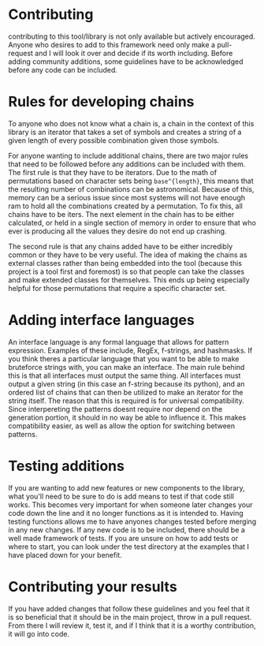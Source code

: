 # Contributing

contributing to this tool/library is not only available but actively
encouraged. Anyone who desires to add to this framework need only make a
pull-request and I will look it over and decide if its worth including. Before
adding community additions, some guidelines have to be acknowledged before any
code can be included.

# Rules for developing chains

To anyone who does not know what a chain is, a chain in the context of this
library is an iterator that takes a set of symbols and creates a string of a
given length of every possible combination given those symbols.

For anyone wanting to include additional chains, there are two major rules that
need to be followed before any additions can be included with them. The first
rule is that they have to be iterators. Due to the math of permutations based
on character sets being `base^{length}`, this means that the resulting number
of combinations can be astronomical. Because of this, memory can be a serious
issue since most systems will not have enough ram to hold all the combinations
created by a permutation. To fix this, all chains have to be iters. The next
element in the chain has to be either calculated, or held in a single section of
memory in order to ensure that who ever is producing all the values they desire
do not end up crashing.

The second rule is that any chains added have to be either incredibly common or
they have to be very useful. The idea of making the chains as external classes
rather than being embedded into the tool (because this project is a tool first
and foremost) is so that people can take the classes and make extended classes
for themselves. This ends up being especially helpful for those permutations
that require a specific character set.

# Adding interface languages

An interface language is any formal language that allows for pattern
expression. Examples of these include, RegEx, f-strings, and hashmasks. If you
think theres a particular language that you want to be able to make bruteforce
strings with, you can make an interface. The main rule behind this is that all
interfaces must output the same thing. All interfaces must output a given
string (in this case an f-string because its python), and an ordered list of
chains that can then be utilized to make an iterator for the string itself.
The reason that this is required is for universal compatibility. Since
interpereting the patterns doesnt require nor depend on the generation portion,
it should in no way be able to influence it. This makes compatibility easier,
as well as allow the option for switching between patterns.

# Testing additions

If you are wanting to add new features or new components to the library, what
you'll need to be sure to do is add means to test if that code still works.
This becomes very important for when someone later changes your code down the
line and it no longer functions as it is intended to. Having testing functions
allows me to have anyones changes tested before merging in any new changes. If
any new code is to be included, there should be a well made framework of tests.
If you are unsure on how to add tests or where to start, you can look under the
test directory at the examples that I have placed down for your benefit.

# Contributing your results

If you have added changes that follow these guidelines and you feel that it is
so beneficial that it should be in the main project, throw in a pull request.
From there I will review it, test it, and if I think that it is a worthy
contribution, it will go into code.
